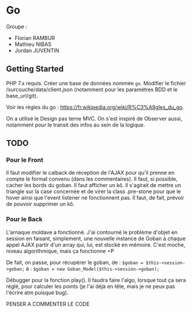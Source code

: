 # Go
Groupe :
- Florian RAMBUR
- Mathieu NIBAS
- Jordan JUVENTIN

## Getting Started
PHP 7.x requis.
Créer une base de données nommée `go`.
Modifier le fichier /surcouche/data/client.json (notamment pour les paramètres BDD et le base_url/git).

Voir les règles du go : https://fr.wikipedia.org/wiki/R%C3%A8gles_du_go.

On a utilisé le Design pas terne MVC. On s'est inspiré de Observer aussi, notamment pour le transit des infos au sein de la logique.

## TODO
### Pour le Front
Il faut modifier le calback de réception de l'AJAX pour qu'il prenne en compte le format convenu (dans les commentaires).
Il faut, si possible, cacher les bords du goban.
Il faut afficher un kô. Il s'agirait de mettre un triangle sur la case concernée et de virer la class .pre-stone pour que le hover ainsi que l'event listener ne fonctionnent pas.
Il faut, de fait, prévoir de pouvoir supprimer un kô.


### Pour le Back

L'arnaque moldave a fonctionné. J'ai contourné le problème d'objet en session en faisant, simplement, une nouvelle instance de Goban à chaque appel AJAX partir d'un array qui, lui, est stocké en mémoire. C'est moche, niveau algorithmique, mais ça fonctionne =P

De fait, on passe, pour récupérer le goban, de :
	`$goban = $this->session->goban;`
à :
	`$goban = new Goban_Model($this->session->goban);`



Débugger pour la fonction play().
Il faudra faire l'algo, lorsque tout ça sera réglé, pour calculer les points (je l'ai déjà en tête, mais je ne peux pas l'écrire atm puisque bug).


PENSER A COMMENTER LE CODE